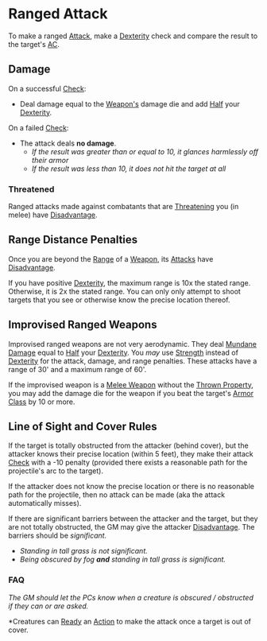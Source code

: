 # Ranged Attack

To make a ranged [Attack](Attack.md), make a [Dexterity](../../Player%20Characters/Abilities/Dexterity.md) check and compare the result to the target's [AC](../../Player%20Characters/Derived%20Statistics/Armor%20Class.md).

## Damage

On a successful [Check](../Core%20Procedures/Check.md):

- Deal damage equal to the [Weapon's](../../Items%20and%20Gear/Weapons/Weapons.md) damage die and add [Half](../Core%20Procedures/Half.md) your [Dexterity](../../Player%20Characters/Abilities/Dexterity.md).

On a failed [Check](../Core%20Procedures/Check.md):

- The attack deals **no damage**.
	- *If the result was greater than or equal to 10, it glances harmlessly off their armor*
	- *If the result was less than 10, it does not hit the target at all*

### Threatened

Ranged attacks made against combatants that are [Threatening](../Conditions/Threatened.md) you (in melee) have [Disadvantage](../Die%20Rolling%20Mechanics/Disadvantage.md).

## Range Distance Penalties

Once you are beyond the [Range](../../Items%20and%20Gear/Weapon%20Properties/Ranged%20Property.md) of a [Weapon](../../Items%20and%20Gear/Weapons/Weapons.md), its [Attacks](Attack.md) have [Disadvantage](../Die%20Rolling%20Mechanics/Disadvantage.md).

If you have positive [Dexterity](../../Player%20Characters/Abilities/Dexterity.md), the maximum range is 10x the stated range. Otherwise, it is 2x the stated range. You can only only attempt to shoot targets that you see or otherwise know the precise location thereof.

## Improvised Ranged Weapons

Improvised ranged weapons are not very aerodynamic. They deal [Mundane Damage](Damage%20Types/Mundane%20Damage.md) equal to [Half](../Core%20Procedures/Half.md) your [Dexterity](../../Player%20Characters/Abilities/Dexterity.md). You *may* use [Strength](../../Player%20Characters/Abilities/Strength.md) instead of [Dexterity](../../Player%20Characters/Abilities/Dexterity.md) for the attack, damage, and range penalties. These attacks have a range of 30' and a maximum range of 60'.

If the improvised weapon is a [Melee Weapon](../../Items%20and%20Gear/Weapon%20Properties/Melee%20Property.md) without the [Thrown Property](../../Items%20and%20Gear/Weapon%20Properties/Thrown%20Property.md), you may add the damage die for the weapon if you beat the target's [Armor Class](../../Player%20Characters/Derived%20Statistics/Armor%20Class.md) by 10 or more.

## Line of Sight and Cover Rules

If the target is totally obstructed from the attacker (behind cover), but the attacker knows their precise location (within 5 feet), they make their attack [Check](../Core%20Procedures/Check.md) with a -10 penalty (provided there exists a reasonable path for the projectile's arc to the target).

If the attacker does not know the precise location or there is no reasonable path for the projectile, then no attack can be made (aka the attack automatically misses).

If there are significant barriers between the attacker and the target, but they are not totally obstructed, the GM may give the attacker [Disadvantage](../Die%20Rolling%20Mechanics/Disadvantage.md). The barriers should be *significant.*

- *Standing in tall grass is not significant.*
- *Being obscured by fog **and** standing in tall grass is significant.*

### FAQ

*The GM should let the PCs know when a creature is obscured / obstructed if they can or are asked.*

*Creatures can [Ready](Reaction.md#Ready) an [Action](../Core%20Procedures/Action.md) to make the attack once a target is out of cover.
